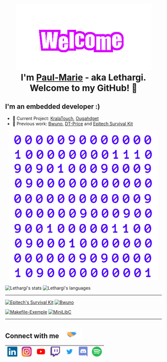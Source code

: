 
<h1 align="center"> <img src="https://github.com/Paul-Marie/Paul-Marie/blob/master/Assets/Welcome.gif" alt="Welcome"> <br>I'm <a href="https://www.linkedin.com/in/paul-marie-bettinelli/">Paul-Marie</a> - aka Lethargi. Welcome to my GitHub! 🤗</h1>

<h2> I'm an embedded developer :) </h2>

- 🚧 Current Project: [KralaTouch][kralatouch], [Ougahdget][ougahdget]
- 📍 Previous work: [Bwuno][bwuno], [DT-Price][dt-price] and [Epitech Survival Kit][epitech-survival-kit]

<p align="center"> <img src="https://github.com/Paul-Marie/Paul-Marie/blob/master/Assets/Matrix.gif" alt="Matrix" /> </p>

![Lethargi's stats](https://github-readme-stats.vercel.app/api?username=Paul-Marie&show_icons=true&hide_border=true&title_color=753BFA&icon_color=753BFA)
![Lethargi's languages](https://github-readme-stats.vercel.app/api/top-langs/?username=Paul-Marie&hide=html,java&hide_border=true&title_color=753BFA&layout=compact)

---

[![Epitech's Survival Kit](https://github-readme-stats.vercel.app/api/pin/?username=Paul-Marie&repo=Epitech-Survival-Kit&title_color=C53030&bg_color=F7FAFC&hide_border=true&show_owner=true)][epitech-survival-kit]
[![Bwuno](https://github-readme-stats.vercel.app/api/pin/?username=Paul-Marie&repo=Bwuno&title_color=C53030&bg_color=F7FAFC&hide_border=true)][bwuno]
<!---([![KralAPI](https://github-readme-stats.vercel.app/api/pin/?username=KralaTouch&repo=KralAPI&title_color=C53030&bg_color=F7FAFC&hide_border=true&show_owner=true)][kralapi]--->
<!---([![KralAPI](https://github-readme-stats.vercel.app/api/pin/?username=KralaTouch&repo=OugAhPI&title_color=C53030&bg_color=F7FAFC&hide_border=true&show_owner=true)][ougahpi]--->
[![Makefile-Exemple](https://github-readme-stats.vercel.app/api/pin/?username=Paul-Marie&repo=Makefile-Example&title_color=C53030&bg_color=F7FAFC&hide_border=true)][makefile-example]
[![MiniLibC](https://github-readme-stats.vercel.app/api/pin/?username=Paul-Marie&repo=minilibc&title_color=C53030&bg_color=F7FAFC&hide_border=true)][minilibc]

---

<h2> Connect with me <img src="https://github.com/Paul-Marie/Paul-Marie/blob/master/Assets/HandShake.gif" height="32px"> </h2>

<!---
[<img align="left" alt="twitter_logo" width="22px" src="https://cdn.jsdelivr.net/npm/simple-icons@3.12.4/icons/twitter.svg">][twitter]
[<img align="left" alt="instagram_logo" width="22px" src="https://cdn.jsdelivr.net/npm/simple-icons@3.12.4/icons/instagram.svg">][instagram]
[<img align="left" alt="youtube_logo" width="22px" src="https://cdn.jsdelivr.net/npm/simple-icons@3.12.4/icons/youtube.svg">][youtube]
[<img align="left" alt="twitch_logo" width="22px" src="https://cdn.jsdelivr.net/npm/simple-icons@3.12.4/icons/twitch.svg">][twitch]
[<img align="left" alt="discord_logo" width="22px" src="https://cdn.jsdelivr.net/npm/simple-icons@3.12.4/icons/discord.svg">][discord]
--->

| [<img src="https://github.com/Paul-Marie/Paul-Marie/blob/master/Assets/Linkedin.svg" alt="Linkedin" width="32">][linkedin] | [<img src="https://github.com/Paul-Marie/Paul-Marie/blob/master/Assets/Instagram.svg" alt="Instagram" width="32">][instagram] | [<img src="https://github.com/Paul-Marie/Paul-Marie/blob/master/Assets/Youtube.svg" alt="Youtube" width="32">][youtube] | [<img src="https://github.com/Paul-Marie/Paul-Marie/blob/master/Assets/Twitch.svg" alt="Twitch" width="32">][twitch] | [<img src="https://github.com/Paul-Marie/Paul-Marie/blob/master/Assets/Twitter.svg" alt="Twitter" width="32">][twitter] | [<img src="https://github.com/Paul-Marie/Paul-Marie/blob/master/Assets/Discord.svg" alt="Discord" height="32">][discord] | [<img src="https://github.com/Paul-Marie/Paul-Marie/blob/master/Assets/Spotify.svg" alt="Spotify" width="32">][spotify]
|:---:|:---:|:---:|:---:|:---:|:---:|:---:|
<br>
<br>

[epitech-survival-kit]: https://github.com/Paul-Marie/Epitech-Survival-Kit
[kralapi]: https://github.com/Kralatouch/KralAPI
[ougahpi]: https://github.com/Ougahdget/OugAhPI
[bwuno]: https://github.com/Paul-Marie/Bwuno
[makefile-example]: https://github.com/Paul-Marie/Makefile-Example
[minilibc]: https://github.com/Paul-Marie/MiniLibC
[ougahdget]: https://github.com/Ougahdget
[kralatouch]: https://github.com/Kralatouch/KralaTouch

[linkedin]: https://www.linkedin.com/in/paul-marie-bettinelli
[twitter]: https://twitter.com/Lethargi_
[instagram]: https://www.instagram.com/pm.bettinelli
[youtube]: https://www.youtube.com/channel/UCX8MX68vCptkyWqu0gfzswA
[twitch]: https://www.twitch.tv/Lethargi
[spotify]: https://open.spotify.com/user/ahzrmlfhsnisovtxs95vom4mg
[discord]: https://discord.com/users/253926001640210432
[dt-price]: https://dt-price.com
